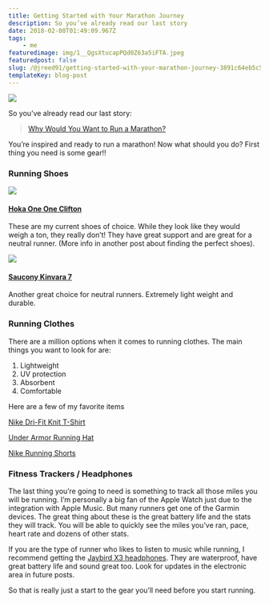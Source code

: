 ```yaml
---
title: Getting Started with Your Marathon Journey
description: So you’ve already read our last story
date: 2018-02-08T01:49:09.967Z
tags: 
    - me
featuredimage: img/1__QgsXtucapPQd0Z63a5iFTA.jpeg
featuredpost: false
slug: /@jreed91/getting-started-with-your-marathon-journey-3891c64eb5c5
templateKey: blog-post
---
```


![](img/1__QgsXtucapPQd0Z63a5iFTA.jpeg)

So you’ve already read our last story:

> [Why Would You Want to Run a Marathon?](https://medium.com/marathon-training-101/why-would-you-want-to-run-a-marathon-d3308499d6c3?)

You’re inspired and ready to run a marathon! Now what should you do? First thing you need is some gear!!

### Running Shoes

![](img/1__R__t4Ntuk4WAXD3qOpMKq7g.png)

#### [Hoka One One Clifton](https://www.amazon.com/gp/product/B01MY0HHE5/ref=as_li_tl?ie=UTF8&camp=1789&creative=9325&creativeASIN=B01MY0HHE5&linkCode=as2&tag=marathonsite-20&linkId=1556145876a603ded93c2f16c53a62a1)

These are my current shoes of choice. While they look like they would weigh a ton, they really don’t! They have great support and are great for a neutral runner. (More info in another post about finding the perfect shoes).

![](img/1__FCpENGzMl2I8RtBPezttBg.jpeg)

#### [Saucony Kinvara 7](https://www.amazon.com/gp/product/B018F1H97W/ref=as_li_tl?ie=UTF8&camp=1789&creative=9325&creativeASIN=B018F1H97W&linkCode=as2&tag=marathonsite-20&linkId=9f74596f48ec59ca52bcf26fefe59d9d)

Another great choice for neutral runners. Extremely light weight and durable.

### Running Clothes

There are a million options when it comes to running clothes. The main things you want to look for are:

1.  Lightweight
2.  UV protection
3.  Absorbent
4.  Comfortable

Here are a few of my favorite items

[Nike Dri-Fit Knit T-Shirt](https://www.amazon.com/gp/product/B00S5L5MJU/ref=as_li_tl?ie=UTF8&camp=1789&creative=9325&creativeASIN=B00S5L5MJU&linkCode=as2&tag=marathonsite-20&linkId=737b46f35edf82ba3907378da79ae792)

[Under Armor Running Hat](https://www.amazon.com/gp/product/B01H8LW93O/ref=as_li_tl?ie=UTF8&camp=1789&creative=9325&creativeASIN=B01H8LW93O&linkCode=as2&tag=marathonsite-20&linkId=4e026302d40316ea3096484dce78a1f1)

[Nike Running Shorts](https://www.amazon.com/gp/product/B01M3XFLZ6/ref=as_li_tl?ie=UTF8&camp=1789&creative=9325&creativeASIN=B01M3XFLZ6&linkCode=as2&tag=marathonsite-20&linkId=18bbbb7f03a7f6f7f0437ffa8bc23b7d)

### Fitness Trackers / Headphones

The last thing you’re going to need is something to track all those miles you will be running. I’m personally a big fan of the Apple Watch just due to the integration with Apple Music. But many runners get one of the Garmin devices. The great thing about these is the great battery life and the stats they will track. You will be able to quickly see the miles you’ve ran, pace, heart rate and dozens of other stats.

If you are the type of runner who likes to listen to music while running, I recommend getting the [Jaybird X3 headphones](https://www.amazon.com/gp/product/B01M7NCT5O/ref=as_li_tl?ie=UTF8&camp=1789&creative=9325&creativeASIN=B01M7NCT5O&linkCode=as2&tag=marathonsite-20&linkId=a947da26e54697c2e09afe4a02d5512e). They are waterproof, have great battery life and sound great too. Look for updates in the electronic area in future posts.

So that is really just a start to the gear you’ll need before you start running.